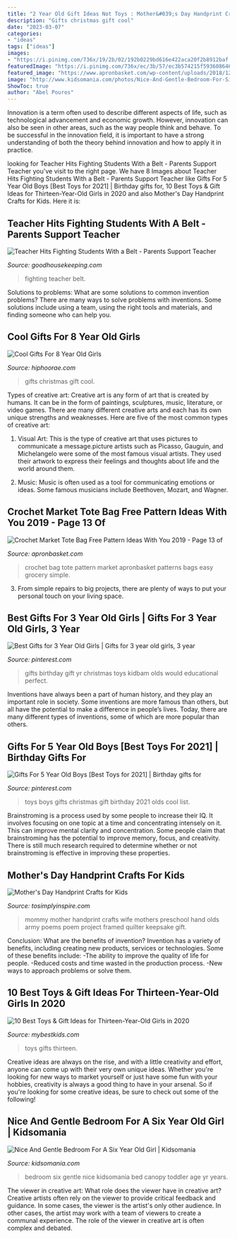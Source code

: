 ```yaml
---
title: "2 Year Old Gift Ideas Not Toys : Mother&#039;s Day Handprint Crafts For Kids"
description: "Gifts christmas gift cool"
date: "2023-03-07"
categories:
- "ideas"
tags: ["ideas"]
images:
- "https://i.pinimg.com/736x/19/2b/02/192b0229bd616e422aca20f2b8912baf.jpg"
featuredImage: "https://i.pinimg.com/736x/ec/3b/57/ec3b574215f5936086460832d9323f78.jpg"
featured_image: "https://www.apronbasket.com/wp-content/uploads/2018/12/hereticalhooker_43305442_2140314512954478_6866999298342743186_n-e1544120511165.jpg"
image: "http://www.kidsomania.com/photos/Nice-And-Gentle-Bedroom-For-Six-Year-Old-Girl-2-524x786.jpg"
ShowToc: true
author: "Abel Pouros"
---
```



Innovation is a term often used to describe different aspects of life, such as technological advancement and economic growth. However, innovation can also be seen in other areas, such as the way people think and behave. To be successful in the innovation field, it is important to have a strong understanding of both the theory behind innovation and how to apply it in practice.

	

		
looking for Teacher Hits Fighting Students With a Belt - Parents Support Teacher you've visit to the right page. We have 8 Images about Teacher Hits Fighting Students With a Belt - Parents Support Teacher like Gifts For 5 Year Old Boys [Best Toys for 2021] | Birthday gifts for, 10 Best Toys &amp; Gift Ideas for Thirteen-Year-Old Girls in 2020 and also Mother&#039;s Day Handprint Crafts for Kids. Here it is:
		
    
## Teacher Hits Fighting Students With A Belt - Parents Support Teacher

<img loading=lazy src="https://hips.hearstapps.com/ghk.h-cdn.co/assets/15/21/1280x640/landscape-1432159670-fighting-kids-1.jpg?resize=1200:*" onerror="this.onerror=null;this.src='https://tse1.mm.bing.net/th?id=OIP.ZQVqCX7axtKE-aA4ozllKwHaDt&amp;pid=15.1';" alt="Teacher Hits Fighting Students With a Belt - Parents Support Teacher">

_Source: goodhousekeeping.com_

>fighting teacher belt. 

	

Solutions to problems: What are some solutions to common invention problems?
There are many ways to solve problems with inventions. Some solutions include using a team, using the right tools and materials, and finding someone who can help you.

    
## Cool Gifts For 8 Year Old Girls

<img loading=lazy src="https://hiphoorae.com/wp-content/uploads/2017/12/Cool-Christmas-Gift-Ideas-For-8-Year-Old-Girls.png" onerror="this.onerror=null;this.src='https://tse2.mm.bing.net/th?id=OIP.Dtj8Pa4YtASZA9xTRUERWwHaLH&amp;pid=15.1';" alt="Cool Gifts For 8 Year Old Girls">

_Source: hiphoorae.com_

>gifts christmas gift cool. 

	

Types of creative art:
Creative art is any form of art that is created by humans. It can be in the form of paintings, sculptures, music, literature, or video games. There are many different creative arts and each has its own unique strengths and weaknesses. Here are five of the most common types of creative art:
1. Visual Art: This is the type of creative art that uses pictures to communicate a message.picture artists such as Picasso, Gauguin, and Michelangelo were some of the most famous visual artists. They used their artwork to express their feelings and thoughts about life and the world around them.

2. Music: Music is often used as a tool for communicating emotions or ideas. Some famous musicians include Beethoven, Mozart, and Wagner.

    
## Crochet Market Tote Bag Free Pattern Ideas With You 2019 - Page 13 Of

<img loading=lazy src="https://www.apronbasket.com/wp-content/uploads/2018/12/hereticalhooker_43305442_2140314512954478_6866999298342743186_n-e1544120511165.jpg" onerror="this.onerror=null;this.src='https://tse1.mm.bing.net/th?id=OIP._fcZhD5h11jsXnp4bbhIdgHaMq&amp;pid=15.1';" alt="Crochet Market Tote Bag Free Pattern Ideas With You 2019 - Page 13 of">

_Source: apronbasket.com_

>crochet bag tote pattern market apronbasket patterns bags easy grocery simple. 

	

3. From simple repairs to big projects, there are plenty of ways to put your personal touch on your living space.

    
## Best Gifts For 3 Year Old Girls | Gifts For 3 Year Old Girls, 3 Year

<img loading=lazy src="https://i.pinimg.com/736x/ec/3b/57/ec3b574215f5936086460832d9323f78.jpg" onerror="this.onerror=null;this.src='https://tse3.mm.bing.net/th?id=OIP.nIwuNVYu1uJuY_lJz2ZzAgHaPH&amp;pid=15.1';" alt="Best Gifts for 3 Year Old Girls | Gifts for 3 year old girls, 3 year">

_Source: pinterest.com_

>gifts birthday gift yr christmas toys kidbam olds would educational perfect. 

	

Inventions have always been a part of human history, and they play an important role in society. Some inventions are more famous than others, but all have the potential to make a difference in people’s lives. Today, there are many different types of inventions, some of which are more popular than others.

    
## Gifts For 5 Year Old Boys [Best Toys For 2021] | Birthday Gifts For

<img loading=lazy src="https://i.pinimg.com/736x/19/2b/02/192b0229bd616e422aca20f2b8912baf.jpg" onerror="this.onerror=null;this.src='https://tse2.mm.bing.net/th?id=OIP.Pprvc3su0QtNuiJ5IynYCAHaOG&amp;pid=15.1';" alt="Gifts For 5 Year Old Boys [Best Toys for 2021] | Birthday gifts for">

_Source: pinterest.com_

>toys boys gifts christmas gift birthday 2021 olds cool list. 

	

Brainstroming is a process used by some people to increase their IQ. It involves focusing on one topic at a time and concentrating intensely on it. This can improve mental clarity and concentration. Some people claim that brainstroming has the potential to improve memory, focus, and creativity. There is still much research required to determine whether or not brainstroming is effective in improving these properties.

    
## Mother&#039;s Day Handprint Crafts For Kids

<img loading=lazy src="https://www.tosimplyinspire.com/wp-content/uploads/2014/05/mommy-day-picture-023.jpg" onerror="this.onerror=null;this.src='https://tse4.mm.bing.net/th?id=OIP.epantPLzBtARSftzCuHWjQHaFj&amp;pid=15.1';" alt="Mother&#039;s Day Handprint Crafts for Kids">

_Source: tosimplyinspire.com_

>mommy mother handprint crafts wife mothers preschool hand olds army poems poem project framed quilter keepsake gift. 

	

Conclusion: What are the benefits of invention?
Invention has a variety of benefits, including creating new products, services or technologies. Some of these benefits include: 
-The ability to improve the quality of life for people. 
-Reduced costs and time wasted in the production process.
-New ways to approach problems or solve them.

    
## 10 Best Toys &amp; Gift Ideas For Thirteen-Year-Old Girls In 2020

<img loading=lazy src="https://www.mybestkids.com/images/gifts/girls/13-year-old/best-toys.jpg" onerror="this.onerror=null;this.src='https://tse2.mm.bing.net/th?id=OIP.9KuhjPkALOpW-rZVJcywSQHaDt&amp;pid=15.1';" alt="10 Best Toys &amp; Gift Ideas for Thirteen-Year-Old Girls in 2020">

_Source: mybestkids.com_

>toys gifts thirteen. 

	

Creative ideas are always on the rise, and with a little creativity and effort, anyone can come up with their very own unique ideas. Whether you're looking for new ways to market yourself or just have some fun with your hobbies, creativity is always a good thing to have in your arsenal. So if you're looking for some creative ideas, be sure to check out some of the following!

    
## Nice And Gentle Bedroom For A Six Year Old Girl | Kidsomania

<img loading=lazy src="http://www.kidsomania.com/photos/Nice-And-Gentle-Bedroom-For-Six-Year-Old-Girl-2-524x786.jpg" onerror="this.onerror=null;this.src='https://tse2.mm.bing.net/th?id=OIP.AFAMrsXC8BXFqu_ySwqmBgHaLH&amp;pid=15.1';" alt="Nice And Gentle Bedroom For A Six Year Old Girl | Kidsomania">

_Source: kidsomania.com_

>bedroom six gentle nice kidsomania bed canopy toddler age yr years. 

	

The viewer in creative art: What role does the viewer have in creative art?
Creative artists often rely on the viewer to provide critical feedback and guidance. In some cases, the viewer is the artist's only other audience. In other cases, the artist may work with a team of viewers to create a communal experience. The role of the viewer in creative art is often complex and debated.

